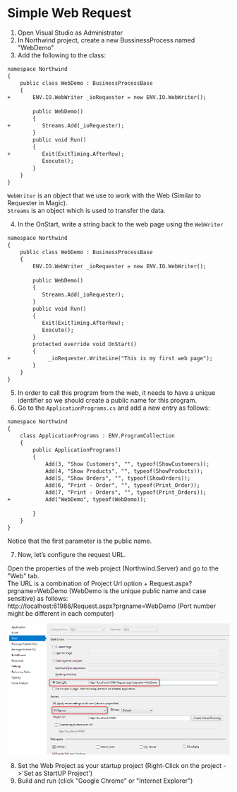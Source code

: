 ﻿# Simple Web Request


1) Open Visual Studio as Administrator
2) In Northwind project, create a new BussinessProcess named "WebDemo"
3) Add the following to the class:

```csdiff
namespace Northwind
{
    public class WebDemo : BusinessProcessBase
    {
+       ENV.IO.WebWriter _ioRequester = new ENV.IO.WebWriter();

        public WebDemo()
        {
+          Streams.Add(_ioRequester);
        }
        public void Run()
        {
+          Exit(ExitTiming.AfterRow);
           Execute();
        }
    }
}
```

`WebWriter` is an object that we use to work with the Web (Similar to Requester in Magic).  
`Streams` is an object which is used to transfer the data.

4) In the OnStart, write a string back to the web page using the `WebWriter`

```csdiff
namespace Northwind
{
    public class WebDemo : BusinessProcessBase
    {
        ENV.IO.WebWriter _ioRequester = new ENV.IO.WebWriter();

        public WebDemo()
        {
           Streams.Add(_ioRequester);
        }
        public void Run()
        {
           Exit(ExitTiming.AfterRow);
           Execute();
        }
        protected override void OnStart()
        {
+            _ioRequester.WriteLine("This is my first web page");
        }
    }
}
```

5) In order to call this program from the web, it needs to have a unique identifier so we should create a public name for this program. 
6) Go to the `ApplicationPrograms.cs` and add a new entry as follows:

```csdiff
namespace Northwind
{
    class ApplicationPrograms : ENV.ProgramCollection 
    {
        public ApplicationPrograms()
        {
            Add(3, "Show Customers", "", typeof(ShowCustomers));
            Add(4, "Show Products", "", typeof(ShowProducts));
            Add(5, "Show Orders", "", typeof(ShowOrders));
            Add(6, "Print - Order", "", typeof(Print_Order));
            Add(7, "Print - Orders", "", typeof(Print_Orders));
+           Add("WebDemo", typeof(WebDemo));
            
        }
    }
}
```

Notice that the first parameter is the public name.

7) Now, let’s configure the request URL.

Open the properties of the web project (Northwind.Server) and go to the "Web" tab.  
The URL is a combination of Project Url option + Request.aspx?prgname=WebDemo (WebDemo is the unique public name and case sensitive) as follows:  
http://localhost:61988/Request.aspx?prgname=WebDemo (Port number might be different in each computer)

![](WebProperties.png)

8) Set the Web Project as your startup project (Right-Click on the project ->'Set as StartUP Project')  
9) Build and run (click "Google Chrome" or "Internet Explorer")